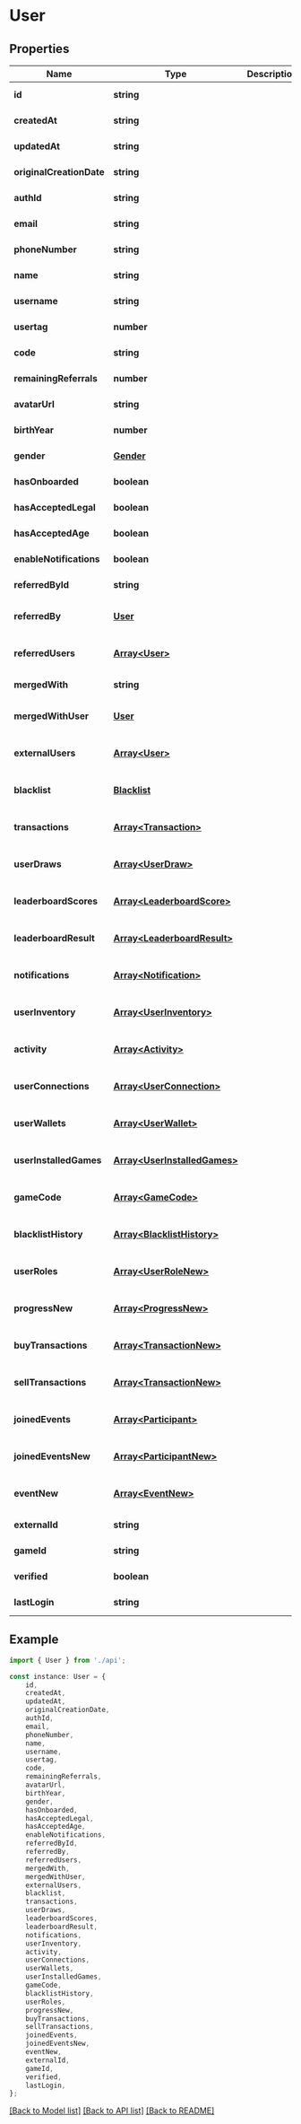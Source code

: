 # User


## Properties

Name | Type | Description | Notes
------------ | ------------- | ------------- | -------------
**id** | **string** |  | [default to undefined]
**createdAt** | **string** |  | [default to undefined]
**updatedAt** | **string** |  | [default to undefined]
**originalCreationDate** | **string** |  | [default to undefined]
**authId** | **string** |  | [default to undefined]
**email** | **string** |  | [default to undefined]
**phoneNumber** | **string** |  | [default to undefined]
**name** | **string** |  | [default to undefined]
**username** | **string** |  | [default to undefined]
**usertag** | **number** |  | [default to undefined]
**code** | **string** |  | [default to undefined]
**remainingReferrals** | **number** |  | [default to undefined]
**avatarUrl** | **string** |  | [default to undefined]
**birthYear** | **number** |  | [default to undefined]
**gender** | [**Gender**](Gender.md) |  | [default to undefined]
**hasOnboarded** | **boolean** |  | [default to undefined]
**hasAcceptedLegal** | **boolean** |  | [default to undefined]
**hasAcceptedAge** | **boolean** |  | [default to undefined]
**enableNotifications** | **boolean** |  | [default to undefined]
**referredById** | **string** |  | [default to undefined]
**referredBy** | [**User**](User.md) |  | [optional] [default to undefined]
**referredUsers** | [**Array&lt;User&gt;**](User.md) |  | [optional] [default to undefined]
**mergedWith** | **string** |  | [default to undefined]
**mergedWithUser** | [**User**](User.md) |  | [optional] [default to undefined]
**externalUsers** | [**Array&lt;User&gt;**](User.md) |  | [optional] [default to undefined]
**blacklist** | [**Blacklist**](Blacklist.md) |  | [optional] [default to undefined]
**transactions** | [**Array&lt;Transaction&gt;**](Transaction.md) |  | [optional] [default to undefined]
**userDraws** | [**Array&lt;UserDraw&gt;**](UserDraw.md) |  | [optional] [default to undefined]
**leaderboardScores** | [**Array&lt;LeaderboardScore&gt;**](LeaderboardScore.md) |  | [optional] [default to undefined]
**leaderboardResult** | [**Array&lt;LeaderboardResult&gt;**](LeaderboardResult.md) |  | [optional] [default to undefined]
**notifications** | [**Array&lt;Notification&gt;**](Notification.md) |  | [optional] [default to undefined]
**userInventory** | [**Array&lt;UserInventory&gt;**](UserInventory.md) |  | [optional] [default to undefined]
**activity** | [**Array&lt;Activity&gt;**](Activity.md) |  | [optional] [default to undefined]
**userConnections** | [**Array&lt;UserConnection&gt;**](UserConnection.md) |  | [optional] [default to undefined]
**userWallets** | [**Array&lt;UserWallet&gt;**](UserWallet.md) |  | [optional] [default to undefined]
**userInstalledGames** | [**Array&lt;UserInstalledGames&gt;**](UserInstalledGames.md) |  | [optional] [default to undefined]
**gameCode** | [**Array&lt;GameCode&gt;**](GameCode.md) |  | [optional] [default to undefined]
**blacklistHistory** | [**Array&lt;BlacklistHistory&gt;**](BlacklistHistory.md) |  | [optional] [default to undefined]
**userRoles** | [**Array&lt;UserRoleNew&gt;**](UserRoleNew.md) |  | [optional] [default to undefined]
**progressNew** | [**Array&lt;ProgressNew&gt;**](ProgressNew.md) |  | [optional] [default to undefined]
**buyTransactions** | [**Array&lt;TransactionNew&gt;**](TransactionNew.md) |  | [optional] [default to undefined]
**sellTransactions** | [**Array&lt;TransactionNew&gt;**](TransactionNew.md) |  | [optional] [default to undefined]
**joinedEvents** | [**Array&lt;Participant&gt;**](Participant.md) |  | [optional] [default to undefined]
**joinedEventsNew** | [**Array&lt;ParticipantNew&gt;**](ParticipantNew.md) |  | [optional] [default to undefined]
**eventNew** | [**Array&lt;EventNew&gt;**](EventNew.md) |  | [optional] [default to undefined]
**externalId** | **string** |  | [default to undefined]
**gameId** | **string** |  | [default to undefined]
**verified** | **boolean** |  | [default to undefined]
**lastLogin** | **string** |  | [default to undefined]

## Example

```typescript
import { User } from './api';

const instance: User = {
    id,
    createdAt,
    updatedAt,
    originalCreationDate,
    authId,
    email,
    phoneNumber,
    name,
    username,
    usertag,
    code,
    remainingReferrals,
    avatarUrl,
    birthYear,
    gender,
    hasOnboarded,
    hasAcceptedLegal,
    hasAcceptedAge,
    enableNotifications,
    referredById,
    referredBy,
    referredUsers,
    mergedWith,
    mergedWithUser,
    externalUsers,
    blacklist,
    transactions,
    userDraws,
    leaderboardScores,
    leaderboardResult,
    notifications,
    userInventory,
    activity,
    userConnections,
    userWallets,
    userInstalledGames,
    gameCode,
    blacklistHistory,
    userRoles,
    progressNew,
    buyTransactions,
    sellTransactions,
    joinedEvents,
    joinedEventsNew,
    eventNew,
    externalId,
    gameId,
    verified,
    lastLogin,
};
```

[[Back to Model list]](../README.md#documentation-for-models) [[Back to API list]](../README.md#documentation-for-api-endpoints) [[Back to README]](../README.md)
